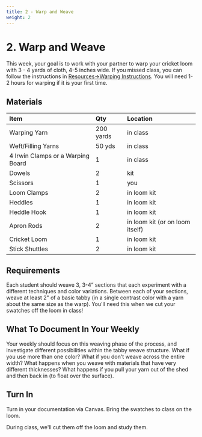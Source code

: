 ```yaml
---
title: 2 - Warp and Weave
weight: 2
---
```


# 2. Warp and Weave
This week, your goal is to work with your partner to warp your cricket loom with 3 - 4 yards of cloth, 4-5 inches wide. If you missed class, you can follow the instructions in [Resources->Warping Instructions](/docs/worksheets/warp/). You will need 1-2 hours for warping if it is your first time. 

## Materials

| Item | Qty  | Location
| :--- | :--- | :-- |
| Warping Yarn | 200 yards  | in class
| Weft/Filling Yarns | 50 yds | in class
| 4 Irwin Clamps or a Warping Board | 1 | in class
| Dowels | 2 | kit
| Scissors | 1 | you
| Loom Clamps | 2 | in loom kit
| Heddles | 1 | in loom kit
| Heddle Hook | 1 | in loom kit
| Apron Rods | 2 | in loom kit (or on loom itself)
| Cricket Loom | 1 | in loom kit
| Stick Shuttles | 2 | in loom kit



## Requirements
Each student should weave 3, 3-4” sections that each experiment with a different techniques and color variations. Between each of your sections, weave at least 2" of a basic tabby (in a single contrast color with a yarn about the same size as the warp). You'll need this when we cut your swatches off the loom in class! 

## What To Document In Your Weekly
Your weekly should focus on this weaving phase of the process, and investigate different possibilities within the tabby weave structure. What if you use more than one color? What if you don't weave across the entire width? What happens when you weave with materials that have very different thicknesses? What happens if you pull your yarn out of the shed and then back in (to float over the surface). 

## Turn In
Turn in your documentation via Canvas. Bring the swatches to class on the loom. 

During class, we'll cut them off the loom and study them.



